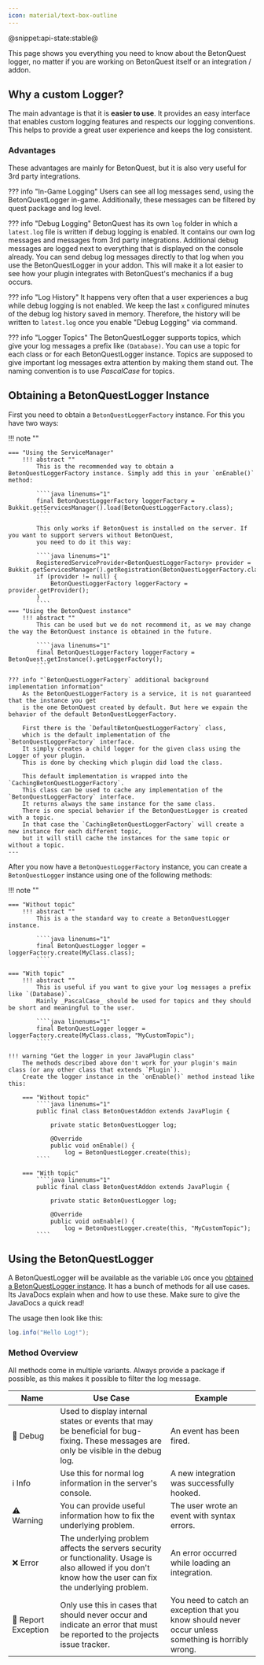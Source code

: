 ```yaml
---
icon: material/text-box-outline
---
```

@snippet:api-state:stable@

This page shows you everything you need to know about the BetonQuest logger, no matter if you are working on BetonQuest 
itself or an integration / addon.

## Why a custom Logger?
The main advantage is that it is **easier to use**.
It provides an easy interface that enables custom logging features and respects our logging conventions. 
This helps to provide a great user experience and keeps the log consistent.

### Advantages
These advantages are mainly for BetonQuest, but it is also very useful for 3rd party integrations. 


??? info "In-Game Logging"
    Users can see all log messages send, using the BetonQuestLogger in-game.
    Additionally, these messages can be filtered by quest package and log level.

??? info "Debug Logging"
    BetonQuest has its own `log` folder in which a `latest.log` file is written if debug logging is enabled.
    It contains our own log messages and messages from 3rd party integrations.
    Additional debug messages are logged next to everything that is displayed on the console already.
    You can send debug log messages directly to that log when you use the BetonQuestLogger in your addon.
    This will make it a lot easier to see how your plugin integrates with BetonQuest's mechanics if a bug occurs.

??? info "Log History"
    It happens very often that a user experiences a bug while debug logging is not enabled.
    We keep the last `x` configured minutes of the debug log history saved in memory.
    Therefore, the history will be written to `latest.log` once you enable "Debug Logging" via command. 

??? info "Logger Topics"
    The BetonQuestLogger supports topics, which give your log messages a prefix like `(Database)`.
    You can use a topic for each class or for each BetonQuestLogger instance.
    Topics are supposed to give important log messages extra attention by making them stand out.
    The naming convention is to use _PascalCase_ for topics.

## Obtaining a BetonQuestLogger Instance

First you need to obtain a `BetonQuestLoggerFactory` instance. For this you have two ways:

!!! note ""

    === "Using the ServiceManager"
        !!! abstract ""
            This is the recommended way to obtain a BetonQuestLoggerFactory instance. Simply add this in your `onEnable()` method:
            
            ````java linenums="1"
            final BetonQuestLoggerFactory loggerFactory = Bukkit.getServicesManager().load(BetonQuestLoggerFactory.class);
            ````
            
            This only works if BetonQuest is installed on the server. If you want to support servers without BetonQuest,
            you need to do it this way:
            
            ````java linenums="1"
            RegisteredServiceProvider<BetonQuestLoggerFactory> provider = Bukkit.getServicesManager().getRegistration(BetonQuestLoggerFactory.class);
            if (provider != null) {
                BetonQuestLoggerFactory loggerFactory = provider.getProvider();
            }
            ````
    === "Using the BetonQuest instance"
        !!! abstract ""
            This can be used but we do not recommend it, as we may change the way the BetonQuest instance is obtained in the future.
            
            ````java linenums="1"
            final BetonQuestLoggerFactory loggerFactory = BetonQuest.getInstance().getLoggerFactory();
            ````
    
    ??? info "`BetonQuestLoggerFactory` additional background implementation information"
        As the BetonQuestLoggerFactory is a service, it is not guaranteed that the instance you get
        is the one BetonQuest created by default. But here we expain the behavior of the default BetonQuestLoggerFactory.
        
        First there is the `DefaultBetonQuestLoggerFactory` class,
        which is the default implementation of the `BetonQuestLoggerFactory` interface.
        It simply creates a child logger for the given class using the Logger of your plugin.
        This is done by checking which plugin did load the class.
        
        This default implementation is wrapped into the `CachingBetonQuestLoggerFactory`.
        This class can be used to cache any implementation of the `BetonQuestLoggerFactory` interface.
        It returns always the same instance for the same class.
        There is one special behavior if the BetonQuestLogger is created with a topic. 
        In that case the `CachingBetonQuestLoggerFactory` will create a new instance for each different topic,
        but it will still cache the instances for the same topic or without a topic.
    ---
 
After you now have a `BetonQuestLoggerFactory` instance, you can create a `BetonQuestLogger` instance using one of the following methods:

!!! note ""

    === "Without topic"
        !!! abstract ""
            This is a the standard way to create a BetonQuestLogger instance.
            
            ````java linenums="1"
            final BetonQuestLogger logger = loggerFactory.create(MyClass.class);
            ````
    
    === "With topic"
        !!! abstract ""
            This is useful if you want to give your log messages a prefix like `(Database)`.
            Mainly _PascalCase_ should be used for topics and they should be short and meaningful to the user. 
            
            ````java linenums="1"
            final BetonQuestLogger logger = loggerFactory.create(MyClass.class, "MyCustomTopic");
            ````
    
    !!! warning "Get the logger in your JavaPlugin class"
        The methods described above don't work for your plugin's main class (or any other class that extends `Plugin`). 
        Create the logger instance in the `onEnable()` method instead like this:
    
        === "Without topic"
            ````java linenums="1"
            public final class BetonQuestAddon extends JavaPlugin {
        
                private static BetonQuestLogger log;
        
                @Override
                public void onEnable() {
                    log = BetonQuestLogger.create(this);
            ````
    
        === "With topic"
            ````java linenums="1"
            public final class BetonQuestAddon extends JavaPlugin {
        
                private static BetonQuestLogger log;
        
                @Override
                public void onEnable() {
                    log = BetonQuestLogger.create(this, "MyCustomTopic");
            ````

## Using the BetonQuestLogger
A BetonQuestLogger will be available as the variable `LOG` once you [obtained a BetonQuestLogger instance](#obtaining-a-betonquestlogger-instance). 
It has a bunch of methods for all use cases. Its JavaDocs explain when and how to use these.
Make sure to give the JavaDocs a quick read!

The usage then look like this:
````java linenums="1"
log.info("Hello Log!");
````

### Method Overview

All methods come in multiple variants. Always provide a package if possible, as this makes it possible to filter the log
message.
 

| Name                              | Use Case                                                                                                                                                   | Example                                                                                             |
|-----------------------------------|------------------------------------------------------------------------------------------------------------------------------------------------------------|-----------------------------------------------------------------------------------------------------|
| :shushing_face: Debug             | Used to display internal states or events that may be beneficial for bug-fixing. These messages are only be visible in the debug log.                      | An event has been fired.                                                                            |
| :information_source: Info         | Use this for normal log information in the server's console.                                                                                               | A new integration was successfully hooked.                                                          |
| :warning: Warning                 | You can provide useful information how to fix the underlying problem.                                                                                      | The user wrote an event with syntax errors.                                                         |
| :x: Error                         | The underlying problem affects the servers security or functionality. Usage is also allowed if you don't know how the user can fix the underlying problem. | An error occurred while loading an integration.                                                     |
| :rotating_light: Report Exception | Only use this in cases that should never occur and indicate an error that must be reported to the projects issue tracker.                                  | You need to catch an exception that you know should never occur unless something is horribly wrong. | 

